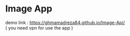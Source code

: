 # Image App
demo link : https://ghmamadreza84.github.io/Image-Api/
<br/>
( you need vpn for use the app )
